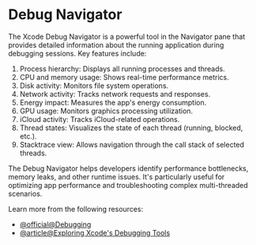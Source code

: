 # Debug Navigator

The Xcode Debug Navigator is a powerful tool in the Navigator pane that provides detailed information about the running application during debugging sessions. Key features include:

1. Process hierarchy: Displays all running processes and threads.
2. CPU and memory usage: Shows real-time performance metrics.
3. Disk activity: Monitors file system operations.
4. Network activity: Tracks network requests and responses.
5. Energy impact: Measures the app's energy consumption.
6. GPU usage: Monitors graphics processing utilization.
7. iCloud activity: Tracks iCloud-related operations.
8. Thread states: Visualizes the state of each thread (running, blocked, etc.).
9. Stacktrace view: Allows navigation through the call stack of selected threads.

The Debug Navigator helps developers identify performance bottlenecks, memory leaks, and other runtime issues. It's particularly useful for optimizing app performance and troubleshooting complex multi-threaded scenarios.

Learn more from the following resources:

- [@official@Debugging](https://developer.apple.com/documentation/xcode/debugging)
- [@article@Exploring Xcode's Debugging Tools](https://cocoacasts.com/debugging-applications-with-xcode-exploring-xcode-debugging-tools)
